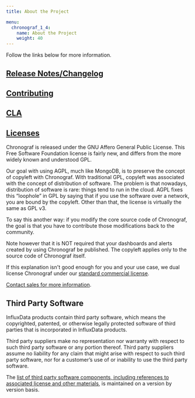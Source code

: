 ```yaml
---
title: About the Project

menu:
  chronograf_1_4:
    name: About the Project
    weight: 40
---
```


Follow the links below for more information.

## [Release Notes/Changelog](/chronograf/latest/about_the_project/release-notes-changelog/)
## [Contributing](https://github.com/influxdata/chronograf/blob/master/CONTRIBUTING.md)
## [CLA](https://www.influxdata.com/legal/cla/)
## [Licenses](https://github.com/influxdata/chronograf/blob/master/LICENSE)
Chronograf  is released under the GNU Affero General Public License. This Free Software Foundation license is fairly new,
and differs from the more widely known and understood GPL.

Our goal with using AGPL, much like MongoDB, is to preserve the concept of copyleft with Chronograf.
With traditional GPL, copyleft was associated with the concept of distribution of software.
The problem is that nowadays, distribution of software is rare: things tend to run in the cloud. AGPL fixes this “loophole”
in GPL by saying that if you use the software over a network, you are bound by the copyleft. Other than that,
the license is virtually the same as GPL v3.

To say this another way: if you modify the core source code of Chronograf, the goal is that you have to contribute
those modifications back to the community.

Note however that it is NOT required that your dashboards and alerts created by using Chronograf be published.
The copyleft applies only to the source code of Chronograf itself.

If this explanation isn't good enough for you and your use case, we dual license Chronograf under our
[standard commercial license](https://www.influxdata.com/legal/slsa/).

[Contact sales for more information](https://www.influxdata.com/contact-sales/).

## Third Party Software
InfluxData products contain third party software, which means the copyrighted, patented, or otherwise legally protected
software of third parties that is incorporated in InfluxData products.

Third party suppliers make no representation nor warranty with respect to such third party software or any portion thereof.
Third party suppliers assume no liability for any claim that might arise with respect to such third party software,
nor for a customer’s use of or inability to use the third party software.

The [list of third party software components, including references to associated license and other materials](https://github.com/influxdata/chronograf/blob/1.4.0.x/LICENSE_OF_DEPENDENCIES.md),
is maintained on a version by version basis.
